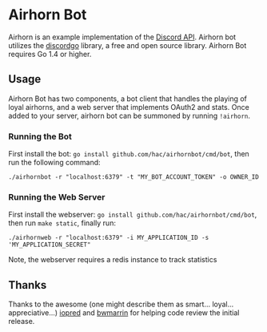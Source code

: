 # Airhorn Bot
Airhorn is an example implementation of the [Discord API](https://discordapp.com/developers/docs/intro). Airhorn bot utilizes the [discordgo](https://github.com/bwmarrin/discordgo) library, a free and open source library. Airhorn Bot requires Go 1.4 or higher.

## Usage
Airhorn Bot has two components, a bot client that handles the playing of loyal airhorns, and a web server that implements OAuth2 and stats. Once added to your server, airhorn bot can be summoned by running `!airhorn`.


### Running the Bot
First install the bot: `go install github.com/hac/airhornbot/cmd/bot`, then run the following command:

```
./airhornbot -r "localhost:6379" -t "MY_BOT_ACCOUNT_TOKEN" -o OWNER_ID
```

### Running the Web Server
First install the webserver: `go install github.com/hac/airhornbot/cmd/bot`, then run `make static`, finally run:

```
./airhornweb -r "localhost:6379" -i MY_APPLICATION_ID -s 'MY_APPLICATION_SECRET"
```

Note, the webserver requires a redis instance to track statistics

## Thanks
Thanks to the awesome (one might describe them as smart... loyal... appreciative...) [iopred](https://github.com/iopred) and [bwmarrin](https://github.com/bwmarrin/discordgo) for helping code review the initial release.
